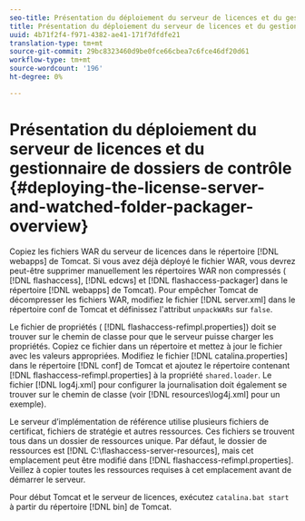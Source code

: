 ```yaml
---
seo-title: Présentation du déploiement du serveur de licences et du gestionnaire de dossiers de contrôle
title: Présentation du déploiement du serveur de licences et du gestionnaire de dossiers de contrôle
uuid: 4b71f2f4-f971-4382-ae41-171f7dfdfe21
translation-type: tm+mt
source-git-commit: 29bc8323460d9be0fce66cbea7c6fce46df20d61
workflow-type: tm+mt
source-wordcount: '196'
ht-degree: 0%

---
```



# Présentation du déploiement du serveur de licences et du gestionnaire de dossiers de contrôle {#deploying-the-license-server-and-watched-folder-packager-overview}

Copiez les fichiers WAR du serveur de licences dans le répertoire [!DNL webapps] de Tomcat. Si vous avez déjà déployé le fichier WAR, vous devrez peut-être supprimer manuellement les répertoires WAR non compressés ( [!DNL flashaccess], [!DNL edcws] et [!DNL flashaccess-packager] dans le répertoire [!DNL webapps] de Tomcat). Pour empêcher Tomcat de décompresser les fichiers WAR, modifiez le fichier [!DNL server.xml] dans le répertoire conf de Tomcat et définissez l&#39;attribut `unpackWARs` sur `false`.

Le fichier de propriétés ( [!DNL flashaccess-refimpl.properties]) doit se trouver sur le chemin de classe pour que le serveur puisse charger les propriétés. Copiez ce fichier dans un répertoire et mettez à jour le fichier avec les valeurs appropriées. Modifiez le fichier [!DNL catalina.properties] dans le répertoire [!DNL conf] de Tomcat et ajoutez le répertoire contenant [!DNL flashaccess-refimpl.properties] à la propriété `shared.loader`. Le fichier [!DNL log4j.xml] pour configurer la journalisation doit également se trouver sur le chemin de classe (voir [!DNL resources\log4j.xml] pour un exemple).

Le serveur d’implémentation de référence utilise plusieurs fichiers de certificat, fichiers de stratégie et autres ressources. Ces fichiers se trouvent tous dans un dossier de ressources unique. Par défaut, le dossier de ressources est [!DNL C:\flashaccess-server-resources], mais cet emplacement peut être modifié dans [!DNL flashaccess-refimpl.properties]. Veillez à copier toutes les ressources requises à cet emplacement avant de démarrer le serveur.

Pour début Tomcat et le serveur de licences, exécutez `catalina.bat start` à partir du répertoire [!DNL bin] de Tomcat.
